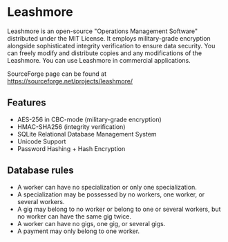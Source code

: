 # Leashmore

Leashmore is an open-source "Operations Management Software" distributed under the MIT License. It employs military-grade encryption alongside sophisticated integrity verification to ensure data security.
You can freely modify and distribute copies and any modifications of the
Leashmore.
You can use Leashmore in commercial applications.

SourceForge page can be found at https://sourceforge.net/projects/leashmore/

## Features
- AES-256 in CBC-mode (military-grade encryption)
- HMAC-SHA256 (integrity verification)
- SQLite Relational Database Management System
- Unicode Support
- Password Hashing + Hash Encryption

## Database rules
- A worker can have no specialization or only one specialization.
- A specialization may be possessed by no workers, one worker, or several workers.
- A gig may belong to no worker or belong to one or several workers, but no worker can have the same gig twice.
- A worker can have no gigs, one gig, or several gigs.
- A payment may only belong to one worker.
